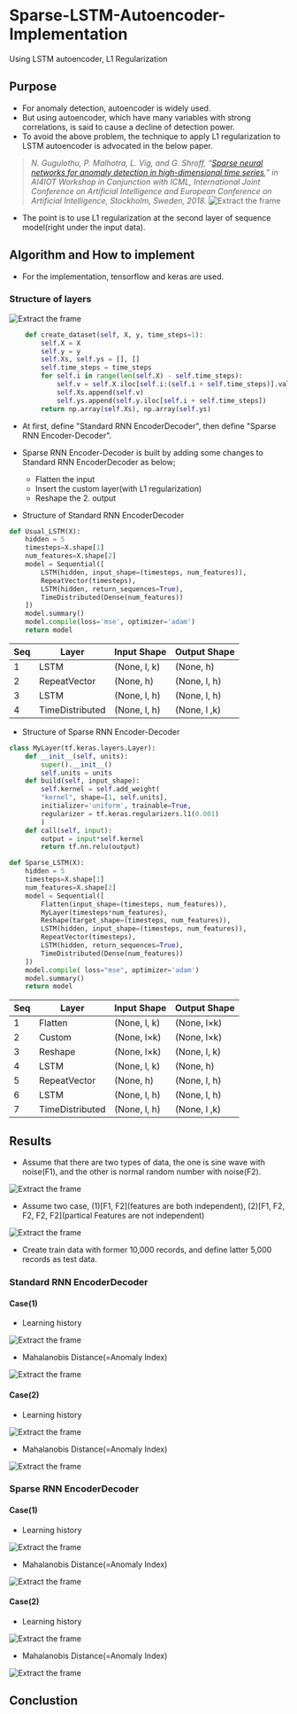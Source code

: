 # Sparse-LSTM-Autoencoder-Implementation
Using LSTM autoencoder, L1 Regularization

## Purpose

* For anomaly detection, autoencoder is widely used.
* But using autoencoder, which have many variables with strong correlations, is said to cause a decline of detection power.
* To avoid the above problem, the technique to apply L1 regularization to LSTM autoencoder is advocated in the below paper.
>*N. Gugulothu, P. Malhotra, L. Vig, and G. Shroff, “[Sparse neural networks for anomaly detection in high-dimensional time series](https://www.researchgate.net/profile/Pankaj_Malhotra3/publication/326305246_Sparse_Neural_Networks_for_Anomaly_Detection_in_High-Dimensional_Time_Series/links/5b59f633aca272a2d66cbb98/Sparse-Neural-Networks-for-Anomaly-Detection-in-High-Dimensional-Time-Series.pdf),” in AI4IOT Workshop in Conjunction with ICML, International Joint Conference on Artificial Intelligence and European Conference on Artificial Intelligence, Stockholm, Sweden, 2018.*
![Extract the frame](https://github.com/takanyanta/Try-Sparse-LSTM-Autoencoder/blob/main/paper.png "process1")
* The point is to use L1 regularization at the second layer of sequence model(right under the input data).

## Algorithm and How to implement

* For the implementation, tensorflow and keras are used.

### Structure of layers

![Extract the frame](https://github.com/takanyanta/Try-Sparse-LSTM-Autoencoder/blob/main/SeriesLengthData.png "process1")

```python
    def create_dataset(self, X, y, time_steps=1):
        self.X = X
        self.y = y
        self.Xs, self.ys = [], []
        self.time_steps = time_steps
        for self.i in range(len(self.X) - self.time_steps):
            self.v = self.X.iloc[self.i:(self.i + self.time_steps)].values
            self.Xs.append(self.v)        
            self.ys.append(self.y.iloc[self.i + self.time_steps])
        return np.array(self.Xs), np.array(self.ys)
```

* At first, define "Standard RNN EncoderDecoder", then define "Sparse RNN Encoder-Decoder".
* Sparse RNN Encoder-Decoder is built by adding some changes to Standard RNN EncoderDecoder as below;
   * Flatten the input
   * Insert the custom layer(with L1 regularization)
   * Reshape the 2. output

* Structure of Standard RNN EncoderDecoder

```python
def Usual_LSTM(X):
    hidden = 5
    timesteps=X.shape[1]
    num_features=X.shape[2]
    model = Sequential([
        LSTM(hidden, input_shape=(timesteps, num_features)),
        RepeatVector(timesteps),
        LSTM(hidden, return_sequences=True),
        TimeDistributed(Dense(num_features))                 
    ])
    model.summary()
    model.compile(loss='mse', optimizer='adam')
    return model
```

| Seq | Layer | Input Shape | Output Shape |
----|----|----|----
| 1 | LSTM | (None, l, k) | (None, h) |
| 2 | RepeatVector | (None, h) | (None, l, h) |
| 3 | LSTM | (None, l, h) | (None, l, h) |
| 4 | TimeDistributed | (None, l, h) | (None, l ,k) |

* Structure of Sparse RNN Encoder-Decoder

```python
class MyLayer(tf.keras.layers.Layer):
    def __init__(self, units):
        super().__init__()
        self.units = units
    def build(self, input_shape):
        self.kernel = self.add_weight(
        "kernel", shape=[1, self.units],
        initializer='uniform', trainable=True,
        regularizer = tf.keras.regularizers.l1(0.001)
        )
    def call(self, input):
        output = input*self.kernel
        return tf.nn.relu(output) 

def Sparse_LSTM(X):
    hidden = 5
    timesteps=X.shape[1]
    num_features=X.shape[2]
    model = Sequential([
        Flatten(input_shape=(timesteps, num_features)),
        MyLayer(timesteps*num_features),
        Reshape(target_shape=(timesteps, num_features)),
        LSTM(hidden, input_shape=(timesteps, num_features)),
        RepeatVector(timesteps),
        LSTM(hidden, return_sequences=True),
        TimeDistributed(Dense(num_features))    
    ])
    model.compile( loss="mse", optimizer='adam')
    model.summary()
    return model
```

| Seq | Layer | Input Shape | Output Shape |
----|----|----|----
| 1 | Flatten | (None, l, k)| (None, l&times;k) |
| 2 | Custom | (None, l&times;k) | (None, l&times;k) |
| 3 | Reshape | (None, l&times;k) | (None, l, k) |
| 4 | LSTM | (None, l, k) | (None, h) |
| 5 | RepeatVector | (None, h) | (None, l, h) |
| 6 | LSTM | (None, l, h) | (None, l, h) |
| 7 | TimeDistributed | (None, l, h) | (None, l ,k) |

## Results

* Assume that there are two types of data, the one is sine wave with noise(F1), and the other is normal random number with noise(F2).

![Extract the frame](https://github.com/takanyanta/Try-Sparse-LSTM-Autoencoder/blob/main/sine_normal.png "process1")

* Assume two case, (1)[F1, F2](features are both independent), (2)[F1, F2, F2, F2, F2](partical Features are not independent)

![Extract the frame](https://github.com/takanyanta/Try-Sparse-LSTM-Autoencoder/blob/main/correlation.png "process1")

* Create train data with former 10,000 records, and define latter 5,000 records as test data.

### Standard RNN EncoderDecoder

#### Case(1)
* Learning history

![Extract the frame](https://github.com/takanyanta/Try-Sparse-LSTM-Autoencoder/blob/main/LH_F2_Standard.png "process1")

* Mahalanobis Distance(=Anomaly Index)

![Extract the frame](https://github.com/takanyanta/Try-Sparse-LSTM-Autoencoder/blob/main/MD_F2_Standard.png "process1")

#### Case(2)
* Learning history

![Extract the frame](https://github.com/takanyanta/Try-Sparse-LSTM-Autoencoder/blob/main/LH_F5_Standard.png "process1")

* Mahalanobis Distance(=Anomaly Index)

![Extract the frame](https://github.com/takanyanta/Try-Sparse-LSTM-Autoencoder/blob/main/MD_F5_Standard.png "process1")

### Sparse RNN EncoderDecoder

#### Case(1)
* Learning history

![Extract the frame](https://github.com/takanyanta/Try-Sparse-LSTM-Autoencoder/blob/main/LH_F2_Sparse.png "process1")

* Mahalanobis Distance(=Anomaly Index)

![Extract the frame](https://github.com/takanyanta/Try-Sparse-LSTM-Autoencoder/blob/main/MD_F2_Sparse.png "process1")

#### Case(2)
* Learning history

![Extract the frame](https://github.com/takanyanta/Try-Sparse-LSTM-Autoencoder/blob/main/LH_F5_Sparse.png "process1")

* Mahalanobis Distance(=Anomaly Index)

![Extract the frame](https://github.com/takanyanta/Try-Sparse-LSTM-Autoencoder/blob/main/MD_F5_Sparse.png "process1")

## Conclustion

